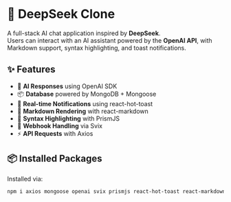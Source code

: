 # 🤖 DeepSeek Clone

A full-stack AI chat application inspired by **DeepSeek**.  
Users can interact with an AI assistant powered by the **OpenAI API**, with Markdown support, syntax highlighting, and toast notifications.

## ✨ Features
- 🧠 **AI Responses** using OpenAI SDK  
- 📦 **Database** powered by MongoDB + Mongoose  
- 🔔 **Real-time Notifications** using react-hot-toast  
- 📝 **Markdown Rendering** with react-markdown  
- 🎨 **Syntax Highlighting** with PrismJS  
- 📡 **Webhook Handling** via Svix  
- ⚡ **API Requests** with Axios  

## 📦 Installed Packages

Installed via:

```bash
npm i axios mongoose openai svix prismjs react-hot-toast react-markdown
